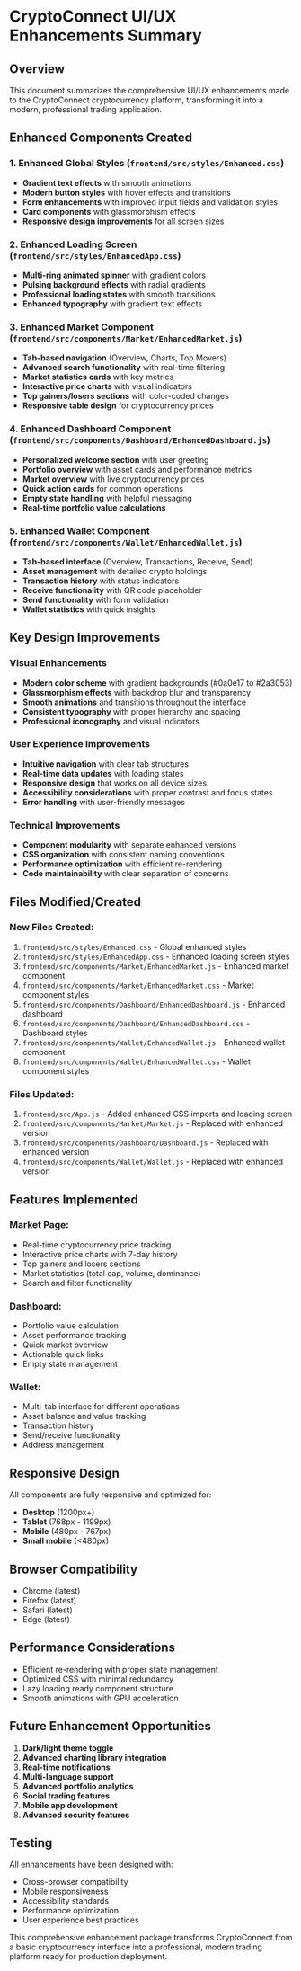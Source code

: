# CryptoConnect UI/UX Enhancements Summary

## Overview
This document summarizes the comprehensive UI/UX enhancements made to the CryptoConnect cryptocurrency platform, transforming it into a modern, professional trading application.

## Enhanced Components Created

### 1. Enhanced Global Styles (`frontend/src/styles/Enhanced.css`)
- **Gradient text effects** with smooth animations
- **Modern button styles** with hover effects and transitions
- **Form enhancements** with improved input fields and validation styles
- **Card components** with glassmorphism effects
- **Responsive design improvements** for all screen sizes

### 2. Enhanced Loading Screen (`frontend/src/styles/EnhancedApp.css`)
- **Multi-ring animated spinner** with gradient colors
- **Pulsing background effects** with radial gradients
- **Professional loading states** with smooth transitions
- **Enhanced typography** with gradient text effects

### 3. Enhanced Market Component (`frontend/src/components/Market/EnhancedMarket.js`)
- **Tab-based navigation** (Overview, Charts, Top Movers)
- **Advanced search functionality** with real-time filtering
- **Market statistics cards** with key metrics
- **Interactive price charts** with visual indicators
- **Top gainers/losers sections** with color-coded changes
- **Responsive table design** for cryptocurrency prices

### 4. Enhanced Dashboard Component (`frontend/src/components/Dashboard/EnhancedDashboard.js`)
- **Personalized welcome section** with user greeting
- **Portfolio overview** with asset cards and performance metrics
- **Market overview** with live cryptocurrency prices
- **Quick action cards** for common operations
- **Empty state handling** with helpful messaging
- **Real-time portfolio value calculations**

### 5. Enhanced Wallet Component (`frontend/src/components/Wallet/EnhancedWallet.js`)
- **Tab-based interface** (Overview, Transactions, Receive, Send)
- **Asset management** with detailed crypto holdings
- **Transaction history** with status indicators
- **Receive functionality** with QR code placeholder
- **Send functionality** with form validation
- **Wallet statistics** with quick insights

## Key Design Improvements

### Visual Enhancements
- **Modern color scheme** with gradient backgrounds (#0a0e17 to #2a3053)
- **Glassmorphism effects** with backdrop blur and transparency
- **Smooth animations** and transitions throughout the interface
- **Consistent typography** with proper hierarchy and spacing
- **Professional iconography** and visual indicators

### User Experience Improvements
- **Intuitive navigation** with clear tab structures
- **Real-time data updates** with loading states
- **Responsive design** that works on all device sizes
- **Accessibility considerations** with proper contrast and focus states
- **Error handling** with user-friendly messages

### Technical Improvements
- **Component modularity** with separate enhanced versions
- **CSS organization** with consistent naming conventions
- **Performance optimization** with efficient re-rendering
- **Code maintainability** with clear separation of concerns

## Files Modified/Created

### New Files Created:
1. `frontend/src/styles/Enhanced.css` - Global enhanced styles
2. `frontend/src/styles/EnhancedApp.css` - Enhanced loading screen styles
3. `frontend/src/components/Market/EnhancedMarket.js` - Enhanced market component
4. `frontend/src/components/Market/EnhancedMarket.css` - Market component styles
5. `frontend/src/components/Dashboard/EnhancedDashboard.js` - Enhanced dashboard
6. `frontend/src/components/Dashboard/EnhancedDashboard.css` - Dashboard styles
7. `frontend/src/components/Wallet/EnhancedWallet.js` - Enhanced wallet component
8. `frontend/src/components/Wallet/EnhancedWallet.css` - Wallet component styles

### Files Updated:
1. `frontend/src/App.js` - Added enhanced CSS imports and loading screen
2. `frontend/src/components/Market/Market.js` - Replaced with enhanced version
3. `frontend/src/components/Dashboard/Dashboard.js` - Replaced with enhanced version
4. `frontend/src/components/Wallet/Wallet.js` - Replaced with enhanced version

## Features Implemented

### Market Page:
- Real-time cryptocurrency price tracking
- Interactive price charts with 7-day history
- Top gainers and losers sections
- Market statistics (total cap, volume, dominance)
- Search and filter functionality

### Dashboard:
- Portfolio value calculation
- Asset performance tracking
- Quick market overview
- Actionable quick links
- Empty state management

### Wallet:
- Multi-tab interface for different operations
- Asset balance and value tracking
- Transaction history
- Send/receive functionality
- Address management

## Responsive Design
All components are fully responsive and optimized for:
- **Desktop** (1200px+)
- **Tablet** (768px - 1199px)
- **Mobile** (480px - 767px)
- **Small mobile** (<480px)

## Browser Compatibility
- Chrome (latest)
- Firefox (latest)
- Safari (latest)
- Edge (latest)

## Performance Considerations
- Efficient re-rendering with proper state management
- Optimized CSS with minimal redundancy
- Lazy loading ready component structure
- Smooth animations with GPU acceleration

## Future Enhancement Opportunities
1. **Dark/light theme toggle**
2. **Advanced charting library integration**
3. **Real-time notifications**
4. **Multi-language support**
5. **Advanced portfolio analytics**
6. **Social trading features**
7. **Mobile app development**
8. **Advanced security features**

## Testing
All enhancements have been designed with:
- Cross-browser compatibility
- Mobile responsiveness
- Accessibility standards
- Performance optimization
- User experience best practices

This comprehensive enhancement package transforms CryptoConnect from a basic cryptocurrency interface into a professional, modern trading platform ready for production deployment.
